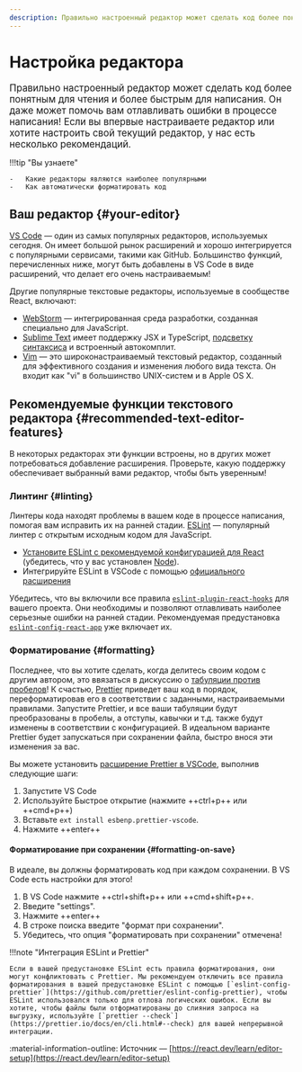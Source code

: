 ```yaml
---
description: Правильно настроенный редактор может сделать код более понятным для чтения и более быстрым для написания. Он даже может помочь вам отлавливать ошибки в процессе написания
---
```


# Настройка редактора

<big>Правильно настроенный редактор может сделать код более понятным для чтения и более быстрым для написания. Он даже может помочь вам отлавливать ошибки в процессе написания! Если вы впервые настраиваете редактор или хотите настроить свой текущий редактор, у нас есть несколько рекомендаций.</big>

!!!tip "Вы узнаете"

    -   Какие редакторы являются наиболее популярными
    -   Как автоматически форматировать код

## Ваш редактор {#your-editor}

[VS Code](https://code.visualstudio.com/) — один из самых популярных редакторов, используемых сегодня. Он имеет большой рынок расширений и хорошо интегрируется с популярными сервисами, такими как GitHub. Большинство функций, перечисленных ниже, могут быть добавлены в VS Code в виде расширений, что делает его очень настраиваемым!

Другие популярные текстовые редакторы, используемые в сообществе React, включают:

-   [WebStorm](https://www.jetbrains.com/webstorm/) — интегрированная среда разработки, созданная специально для JavaScript.
-   [Sublime Text](https://www.sublimetext.com/) имеет поддержку JSX и TypeScript, [подсветку синтаксиса](https://stackoverflow.com/a/70960574/458193) и встроенный автокомплит.
-   [Vim](https://www.vim.org/) — это широконастраиваемый текстовый редактор, созданный для эффективного создания и изменения любого вида текста. Он входит как "vi" в большинство UNIX-систем и в Apple OS X.

## Рекомендуемые функции текстового редактора {#recommended-text-editor-features}

В некоторых редакторах эти функции встроены, но в других может потребоваться добавление расширения. Проверьте, какую поддержку обеспечивает выбранный вами редактор, чтобы быть уверенным!

### Линтинг {#linting}

Линтеры кода находят проблемы в вашем коде в процессе написания, помогая вам исправить их на ранней стадии. [ESLint](https://eslint.org/) — популярный линтер с открытым исходным кодом для JavaScript.

-   [Установите ESLint с рекомендуемой конфигурацией для React](https://www.npmjs.com/package/eslint-config-react-app) (убедитесь, что у вас установлен [Node](https://nodejs.org/en/download/current/)).
-   Интегрируйте ESLint в VSCode с помощью [официального расширения](https://marketplace.visualstudio.com/items?itemName=dbaeumer.vscode-eslint)

Убедитесь, что вы включили все правила [`eslint-plugin-react-hooks`](https://www.npmjs.com/package/eslint-plugin-react-hooks) для вашего проекта. Они необходимы и позволяют отлавливать наиболее серьезные ошибки на ранней стадии. Рекомендуемая предустановка [`eslint-config-react-app`](https://www.npmjs.com/package/eslint-config-react-app) уже включает их.

### Форматирование {#formatting}

Последнее, что вы хотите сделать, когда делитесь своим кодом с другим автором, это ввязаться в дискуссию о [табуляции против пробелов](https://www.google.com/search?q=tabs+vs+пробелы)! К счастью, [Prettier](https://prettier.io/) приведет ваш код в порядок, переформатировав его в соответствии с заданными, настраиваемыми правилами. Запустите Prettier, и все ваши табуляции будут преобразованы в пробелы, а отступы, кавычки и т.д. также будут изменены в соответствии с конфигурацией. В идеальном варианте Prettier будет запускаться при сохранении файла, быстро внося эти изменения за вас.

Вы можете установить [расширение Prettier в VSCode](https://marketplace.visualstudio.com/items?itemName=esbenp.prettier-vscode), выполнив следующие шаги:

1.  Запустите VS Code
2.  Используйте Быстрое открытие (нажмите ++ctrl+p++ или ++cmd+p++)
3.  Вставьте `ext install esbenp.prettier-vscode`.
4.  Нажмите ++enter++

#### Форматирование при сохранении {#formatting-on-save}

В идеале, вы должны форматировать код при каждом сохранении. В VS Code есть настройки для этого!

1.  В VS Code нажмите ++ctrl+shift+p++ или ++cmd+shift+p++.
2.  Введите "settings".
3.  Нажмите ++enter++
4.  В строке поиска введите "формат при сохранении".
5.  Убедитесь, что опция "форматировать при сохранении" отмечена!

!!!note "Интеграция ESLint и Prettier"

    Если в вашей предустановке ESLint есть правила форматирования, они могут конфликтовать с Prettier. Мы рекомендуем отключить все правила форматирования в вашей предустановке ESLint с помощью [`eslint-config-prettier`](https://github.com/prettier/eslint-config-prettier), чтобы ESLint использовался только для отлова логических ошибок. Если вы хотите, чтобы файлы были отформатированы до слияния запроса на выгрузку, используйте [`prettier --check`](https://prettier.io/docs/en/cli.html#--check) для вашей непрерывной интеграции.

:material-information-outline: Источник &mdash; [https://react.dev/learn/editor-setup](https://react.dev/learn/editor-setup)
